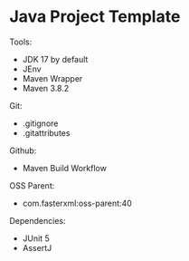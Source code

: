 # Java Project Template

Tools:
  - JDK 17 by default
  - JEnv
  - Maven Wrapper
  - Maven 3.8.2

Git:
  - .gitignore
  - .gitattributes

Github:
  - Maven Build Workflow

OSS Parent:
  - com.fasterxml:oss-parent:40

Dependencies:
  - JUnit 5
  - AssertJ
